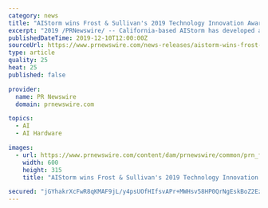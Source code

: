 ```yaml
---
category: news
title: "AIStorm wins Frost & Sullivan's 2019 Technology Innovation Award for its AI-in-Sensor Fast Edge SoC"
excerpt: "2019 /PRNewswire/ -- California-based AIStorm has developed a novel AI-in-Sensor (AIS) technology that enables real-time processing of sensor data at the edge, without digitization. The AIS technology uses a new patented technique called charge domain processing that controls the electron movement between the storage elements in the chip and ..."
publishedDateTime: 2019-12-10T12:00:00Z
sourceUrl: https://www.prnewswire.com/news-releases/aistorm-wins-frost--sullivans-2019-technology-innovation-award-for-its-ai-in-sensor-fast-edge-soc-300971908.html
type: article
quality: 25
heat: 25
published: false

provider:
  name: PR Newswire
  domain: prnewswire.com

topics:
  - AI
  - AI Hardware

images:
  - url: https://www.prnewswire.com/content/dam/prnewswire/common/prn_facebook_sharing_logo.jpg
    width: 600
    height: 315
    title: "AIStorm wins Frost & Sullivan's 2019 Technology Innovation Award for its AI-in-Sensor Fast Edge SoC"

secured: "jGYhakrXcFwR8qKMAF9jL/y4psUOfHIfsvAPr+MWHsv58HP0QrNgEskBoZ2EzVPDF3gFZSODCXmCCQOwt0wi+I5LlGAcpYfv11WEAfdJHk8hRDV+BTqHsEiU0KMeDsB+2q9mfymxqBLfC/I/CqsPlm2Ip0eoh8nzM/b1FVeZ52FvMSVxuo1Znj99vrgicfWkPb22qRhiIvuqOqg3pYzGBvfRo6wX2G0P5fMcgGXrKYMd5n91QBQ6HAACcenKq2FSYEDh8eeHTvKl8Ym6alb2gA==;38/7oJ/96AjhWIrOq55GPw=="
---
```


